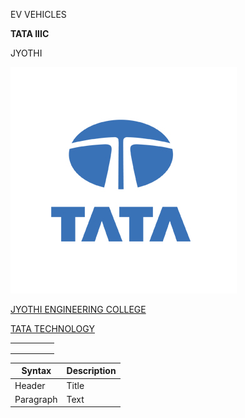 EV VEHICLES

**TATA IIIC**

JYOTHI


![DIS](https://github.com/Boudhik/REPO/blob/main/IMG/TE5T/logo_card_desktop_362x362.jpg)


[JYOTHI ENGINEERING COLLEGE](https://jecc.ac.in)

[TATA TECHNOLOGY](https://www.tatatechnologies.com)

|   |   |   |   |   |
|---|---|---|---|---|
|   |   |   |   |   |
|   |   |   |   |   |
|   |   |   |   |   |



| Syntax | Description |
| ----------- | ----------- |
| Header | Title |
| Paragraph | Text |
